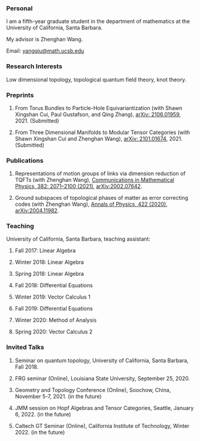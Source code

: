 ### Personal

I am a fifth-year graduate student in the department of mathematics at the University of California, Santa Barbara.

My advisor is Zhenghan Wang. 

Email: yangqiu@math.ucsb.edu

### Research Interests

Low dimensional topology, topological quantum field theory, knot theory.

### Preprints

1. From Torus Bundles to Particle-Hole Equivariantization (with Shawn Xingshan Cui, Paul Gustafson, and Qing Zhang), [arXiv: 2106.01959](https://arxiv.org/abs/2106.01959), 2021. (Submitted)

2. From Three Dimensional Manifolds to Modular Tensor Categories (with Shawn Xingshan Cui and Zhenghan Wang), [arXiv: 2101.01674](https://arxiv.org/abs/2101.01674), 2021. (Submitted)



### Publications

1. Representations of motion groups of links via dimension reduction of TQFTs (with Zhenghan Wang), [Communications in Mathematical Physics, 382: 2071–2100 (2021)](https://link.springer.com/article/10.1007/s00220-021-03991-6), [arXiv:2002.07642](https://arxiv.org/abs/2002.07642).

2. Ground subspaces of topological phases of matter as error correcting codes (with Zhenghan Wang), [Annals of Physics, 422 (2020)](https://www.sciencedirect.com/science/article/abs/pii/S0003491620302529), [arXiv:2004.11982](https://arxiv.org/abs/2004.11982).

### Teaching

University of California, Santa Barbara, teaching assistant:

1. Fall 2017: Linear Algebra

2. Winter 2018: Linear Algebra

3. Spring 2018: Linear Algebra

4. Fall 2018: Differential Equations

5. Winter 2019: Vector Calculus 1

6. Fall 2019: Differential Equations

7. Winter 2020: Method of Analysis

8. Spring 2020: Vector Calculus 2

### Invited Talks

1. Seminar on quantum topology, University of California, Santa Barbara, Fall 2018.

2. FRG seminar (Online), Louisiana State University, September 25, 2020.

3. Geometry and Topology Conference (Online), Soochow, China, November 5-7, 2021. (in the future)

4. JMM session on Hopf Algebras and Tensor Categories, Seattle, January 6, 2022. (in the future)

5. Caltech GT Seminar (Online), California Institute of Technology, Winter 2022. (in the future)




